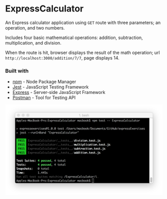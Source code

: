 # ExpressCalculator
An Express calculator application using `GET` route with three parameters; an operation, and two numbers.

Includes four basic mathematical operations: addition, subtraction, multiplication, and division.

When the route is hit, browser displays the result of the math operation; url `http://localhost:3000/addition/7/7`, page displays 14.

### Built with
* [npm](https://www.npmjs.com/) - Node Package Manager
* [Jest](https://facebook.github.io/jest/) - JavaScript Testing Framework
* [Express](https://expressjs.com/) - Server-side JavaScript Framework
* [Postman](https://www.getpostman.com/) - Tool for Testing API

![finalResult](./testingCal.png)
